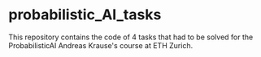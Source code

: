 # probabilistic_AI_tasks
This repository contains the code of 4 tasks that had to be solved for the ProbabilisticAI Andreas Krause's course at ETH Zurich.
